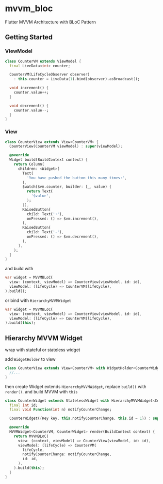 # mvvm_bloc

Flutter MVVM Architecture with BLoC Pattern

## Getting Started

### ViewModel

```dart
class CounterVM extends ViewModel {
  final LiveData<int> counter;

  CounterVM(LifeCycleObserver observer) 
    : this.counter = LiveData(1).bind(observer).asBroadcast();

  void increment() {
    counter.value++;
  }

  void decrement() {
    counter.value--;
  }
}
```

### View

```dart
class CounterView extends View<CounterVM> {
  CounterView(CounterVM viewModel) : super(viewModel);

  @override
  Widget build(BuildContext context) {
    return Column(
      children: <Widget>[
        Text(
          'You have pushed the button this many times:',
        ),
        $watch($vm.counter, builder: (_, value) {
          return Text(
            '$value',
          );
        }),
        RaisedButton(
          child: Text('+'),
          onPressed: () => $vm.increment(),
        ),
        RaisedButton(
          child: Text('-'),
          onPressed: () => $vm.decrement(),
        ),
      ],
    );
  }
}
```

and build with

```dart
var widget = MVVMBLoC(
  view: (context, viewModel) => CounterView(viewModel, id: id),
  viewModel: (lifeCycle) => CounterVM(lifeCycle),
).build();
```

or bind with `HierarchyMVVMWidget`

```dart
var widget = MVVMBLoC(
  view: (context, viewModel) => CounterView(viewModel, id: id),
  viewModel: (lifeCycle) => CounterVM(lifeCycle),
).build(this);
```

## Hierarchy MVVM Widget

wrap with stateful or stateless widget

add `WidgetHolder` to view

```dart
class CounterView extends View<CounterVM> with WidgetHolder<CounterWidget> {
  //...
}
```

then create Widget extends `HierarchyMVVMWidget`, replace `build()` with `render()`. and build MVVM with `this`

```dart
class CounterWidget extends StatelessWidget with HierarchyMVVMWidget<CounterVM> {
  final int id;
  final void Function(int n) notifyCounterChange;

  CounterWidget({Key key, this.notifyCounterChange, this.id = 1}) : super(key: key);

  @override
  MVVMWidget<CounterVM, CounterWidget> render(BuildContext context) {
    return MVVMBLoC(
      view: (context, viewModel) => CounterView(viewModel, id: id),
      viewModel: (lifeCycle) => CounterVM(
        lifeCycle,
        notifyCounterChange: notifyCounterChange,
        id: id,
      ),
    ).build(this);
  }
}
```